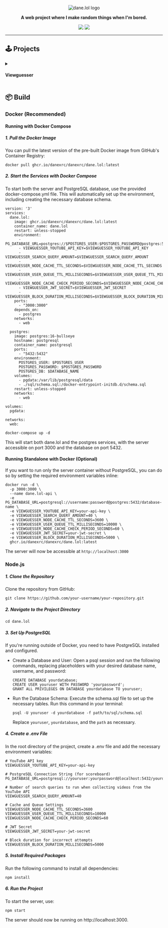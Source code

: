 <p align="center">
  <img src="https://i.imgur.com/e68dtaZ.png" alt="dane.lol logo"/>
</p>

<p align='center'>
  <b>A web project where I make random things when I'm bored.</b>
</p>

<p align='center'>
<a href="https://dane.lol"><img src="https://img.shields.io/website-up-down-green-red/http/dane.lol.svg"/></a>
  <a href="https://GitHub.com/danexrc/dane.lol/graphs/commit-activity"><img src="https://img.shields.io/badge/Maintained%3F-yes-green.svg"/></a>
</p>

<hr>

## 🕹️ Projects

<details>
<summary><h4>Viewguesser</h4></summary>
<b>Viewguesser is a higher-lower guessing game based on YouTube video views.</b>
<br><br>
<b>🚀 Features</b>
<ul>
  <li>Automatic pulling from YouTube's API (videos are cached for 12 hours)</li>
  <li>Scoreboard functionality.</li>
  <li>Easy score sharing on social media.</li>
</ul>
<b>🪄 Details</b>
<br>
The player is presented with two videos, one video on the left and a different video on the right. These will be different random videos pulled from YouTube. This uses the YouTube API to fetch videos using the backend API calls.
<br><br>
Each video will display the title, the name of the creator that made the video, the video's view count & the video's thumbnail in the background.
<br><br>
The view count of the first video will be displayed on the left. The video on the right will have two buttons, one for higher and one for lower. The player must guess if this video has higher or lower views than the video on the left.
<br><br>
<img src="https://dane.lol/assets/viewguesser/instructions/example.gif" alt="Viewguesser example"/>
<br><br>
Once the player has made their selection, the view count of the video will then be displayed. If correct, the video will then move to the left and a new video will be populated on the right. If incorrect, the game will end and a losing screen is displayed. The losing screen will change depending on the final score.
</details>

## 📦 Build
### Docker (Recommended)
#### Running with Docker Compose
##### 1. Pull the Docker Image
You can pull the latest version of the pre-built Docker image from GitHub's Container Registry:
```
docker pull ghcr.io/danexrc/danexrc/dane.lol:latest
```

##### 2. Start the Services with Docker Compose
To start both the server and PostgreSQL database, use the provided docker-compose.yml file. This will automatically set up the environment, including creating the necessary database schema.
```
version: '3'
services:
  dane.lol:
    image: ghcr.io/danexrc/danexrc/dane.lol:latest
    container_name: dane.lol
    restart: unless-stopped
    environment:
      - PG_DATABASE_URL=postgres://$POSTGRES_USER:$POSTGRES_PASSWORD@postgres:5432/yourdatabase
      - VIEWGUESSER_YOUTUBE_API_KEY=$VIEWGUESSER_YOUTUBE_API_KEY
      - VIEWGUESSER_SEARCH_QUERY_AMOUNT=$VIEWGUESSER_SEARCH_QUERY_AMOUNT
      - VIEWGUESSER_NODE_CACHE_TTL_SECONDS=$VIEWGUESSER_NODE_CACHE_TTL_SECONDS
      - VIEWGUESSER_USER_QUEUE_TTL_MILLISECONDS=$VIEWGUESSER_USER_QUEUE_TTL_MILLISECONDS
      - VIEWGUESSER_NODE_CACHE_CHECK_PERIOD_SECONDS=$VIEWGUESSER_NODE_CACHE_CHECK_PERIOD_SECONDS
      - VIEWGUESSER_JWT_SECRET=$VIEWGUESSER_JWT_SECRET
      - VIEWGUESSER_BLOCK_DURATION_MILLISECONDS=$VIEWGUESSER_BLOCK_DURATION_MILLISECONDS
    ports:
      - "3000:3000"
    depends_on:
      - postgres
    networks:
      - web

  postgres:
    image: postgres:16-bullseye
    hostname: postgresql
    container_name: postgresql
    ports:
      - "5432:5432"
    environment:
      POSTGRES_USER: $POSTGRES_USER
      POSTGRES_PASSWORD: $POSTGRES_PASSWORD
      POSTGRES_DB: $DATABASE_NAME
    volumes:
      - pgdata:/var/lib/postgresql/data
      - ./sql/schema.sql:/docker-entrypoint-initdb.d/schema.sql
    restart: unless-stopped
    networks:
      - web

volumes:
  pgdata:
  
networks:
  web:
```
```
docker-compose up -d
```

This will start both dane.lol and the postgres services, with the server accessible on port 3000 and the database on port 5432.

#### Running Standalone with Docker (Optional)

If you want to run only the server container without PostgreSQL, you can do so by setting the required environment variables inline:

```
docker run -d \
  -p 3000:3000 \
  --name dane.lol-api \
  -e PG_DATABASE_URL=postgresql://username:password@postgres:5432/database-name \
  -e VIEWGUESSER_YOUTUBE_API_KEY=your-api-key \
  -e VIEWGUESSER_SEARCH_QUERY_AMOUNT=40 \
  -e VIEWGUESSER_NODE_CACHE_TTL_SECONDS=3600 \
  -e VIEWGUESSER_USER_QUEUE_TTL_MILLISECONDS=10000 \
  -e VIEWGUESSER_NODE_CACHE_CHECK_PERIOD_SECONDS=60 \
  -e VIEWGUESSER_JWT_SECRET=your-jwt-secret \
  -e VIEWGUESSER_BLOCK_DURATION_MILLISECONDS=5000 \
  ghcr.io/danexrc/danexrc/dane.lol:latest
```
The server will now be accessible at ``http://localhost:3000``

### Node.js
##### 1. Clone the Repository
Clone the repository from GitHub:
```
git clone https://github.com/your-username/your-repository.git
```

##### 2. Navigate to the Project Directory
```
cd dane.lol
```

##### 3. Set Up PostgreSQL
If you're running outside of Docker, you need to have PostgreSQL installed and configured.
  - Create a Database and User:
    Open a psql session and run the following commands, replacing placeholders with your desired database name, username, and password:

    ```
    CREATE DATABASE yourdatabase;
    CREATE USER youruser WITH PASSWORD 'yourpassword';
    GRANT ALL PRIVILEGES ON DATABASE yourdatabase TO youruser;
    ```

- Run the Database Schema:
    Execute the schema.sql file to set up the necessary tables. Run this command in your terminal:
  
    ```
    psql -U youruser -d yourdatabase -f path/to/sql/schema.sql
    ```
    Replace ``youruser``, ``yourdatabase``, and the ``path`` as necessary.

##### 4. Create a .env File
In the root directory of the project, create a .env file and add the necessary environment variables:

```
# YouTube API key
VIEWGUESSER_YOUTUBE_API_KEY=your-api-key 

# PostgreSQL Connection String (for scoreboard)
PG_DATABASE_URL=postgresql://youruser:yourpassword@localhost:5432/yourdatabase 

# Number of search queries to run when collecting videos from the YouTube API
VIEWGUESSER_SEARCH_QUERY_AMOUNT=40

# Cache and Queue Settings
VIEWGUESSER_NODE_CACHE_TTL_SECONDS=3600
VIEWGUESSER_USER_QUEUE_TTL_MILLISECONDS=10000
VIEWGUESSER_NODE_CACHE_CHECK_PERIOD_SECONDS=60

# JWT Secret
VIEWGUESSER_JWT_SECRET=your-jwt-secret

# Block duration for incorrect attempts
VIEWGUESSER_BLOCK_DURATION_MILLISECONDS=5000
```

##### 5. Install Required Packages
Run the following command to install all dependencies:
```
npm install
```

##### 6. Run the Project
To start the server, use:
```
npm start
```

The server should now be running on http://localhost:3000.


